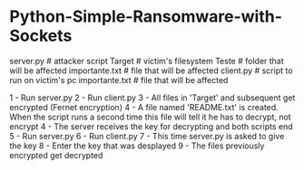 # Python-Simple-Ransomware-with-Sockets

server.py                     # attacker script
Target                        # victim's filesystem
      Teste                   # folder that will be affected
            importante.txt    # file that will be affected
      client.py               # script to run on victim's pc
      importante.txt          # file that will be affected
      
      
1 - Run server.py
2 - Run client.py
3 - All files in 'Target' and subsequent get encrypted (Fernet encryption)
4 - A file named 'README.txt' is created. When the script runs a second time this file will tell it he has to decrypt, not encrypt
4 - The server receives the key for decrypting and both scripts end
5 - Run server.py
6 - Run client.py
7 - This time server.py is asked to give the key
8 - Enter the key that was desplayed
9 - The files previously encrypted get decrypted
